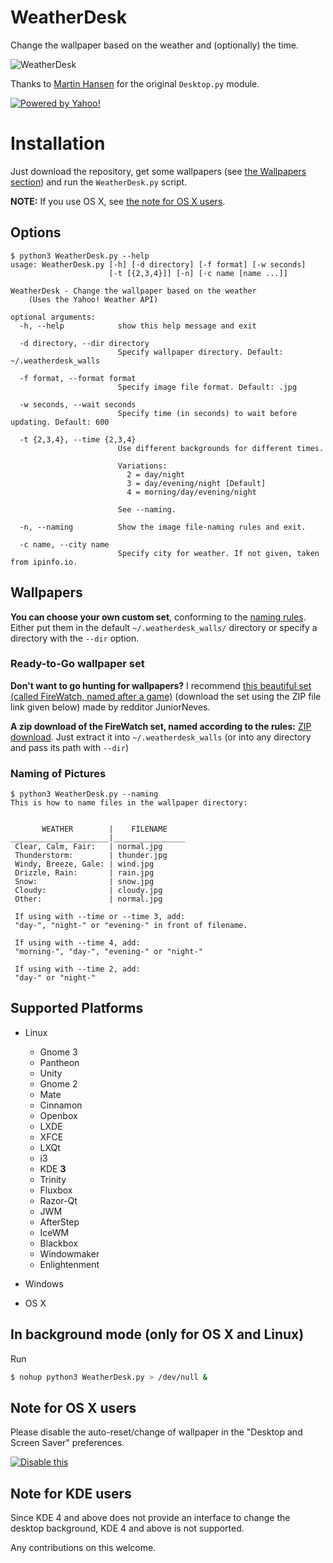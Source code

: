 # WeatherDesk

Change the wallpaper based on the weather and (optionally) the time.

![WeatherDesk](http://i.imgur.com/F2Lml2n.png)

Thanks to [Martin Hansen](http://stackoverflow.com/users/2118300/martin-hansen) for the original `Desktop.py` module.

[![Powered by Yahoo!](https://poweredby.yahoo.com/purple.png)](https://www.yahoo.com/?ilc=401)

# Installation

Just download the repository, get some wallpapers (see [the Wallpapers section](#wallpapers)) and run the `WeatherDesk.py` script.

**NOTE:** If you use OS X, see [the note for OS X users](#note-for-os-x-users).

## Options

    $ python3 WeatherDesk.py --help
    usage: WeatherDesk.py [-h] [-d directory] [-f format] [-w seconds]
                          [-t [{2,3,4}]] [-n] [-c name [name ...]]

    WeatherDesk - Change the wallpaper based on the weather
        (Uses the Yahoo! Weather API)

    optional arguments:
      -h, --help            show this help message and exit

      -d directory, --dir directory
                            Specify wallpaper directory. Default: ~/.weatherdesk_walls

      -f format, --format format
                            Specify image file format. Default: .jpg

      -w seconds, --wait seconds
                            Specify time (in seconds) to wait before updating. Default: 600

      -t {2,3,4}, --time {2,3,4}
                            Use different backgrounds for different times.

                            Variations:
                              2 = day/night
                              3 = day/evening/night [Default]
                              4 = morning/day/evening/night

                            See --naming.

      -n, --naming          Show the image file-naming rules and exit.

      -c name, --city name
                            Specify city for weather. If not given, taken from ipinfo.io.

## Wallpapers

**You can choose your own custom set**, conforming to the [naming rules](#naming-of-pictures).
Either put them in the default `~/.weatherdesk_walls/` directory or specify a directory with the `--dir` option.

### Ready-to-Go wallpaper set

**Don't want to go hunting for wallpapers?** I recommend [this beautiful set (called FireWatch, named after a game)](http://imgur.com/a/snB5O) (download the set using the ZIP file link given below) made by redditor JuniorNeves.

**A zip download of the FireWatch set, named according to the rules:** [ZIP download](https://github.com/bharadwaj-raju/FireWatch-WeatherDesk-Pack/archive/master.zip). Just extract it into `~/.weatherdesk_walls` (or into any directory and pass its path with `--dir`)


### Naming of Pictures

    $ python3 WeatherDesk.py --naming
    This is how to name files in the wallpaper directory:


           WEATHER        |    FILENAME
    ______________________|________________
     Clear, Calm, Fair:   | normal.jpg
     Thunderstorm:        | thunder.jpg
     Windy, Breeze, Gale: | wind.jpg
     Drizzle, Rain:       | rain.jpg
     Snow:                | snow.jpg
     Cloudy:              | cloudy.jpg
     Other:               | normal.jpg

     If using with --time or --time 3, add:
     "day-", "night-" or "evening-" in front of filename.

     If using with --time 4, add:
     "morning-", "day-", "evening-" or "night-"

     If using with --time 2, add:
     "day-" or "night-"


## Supported Platforms

- Linux

  - Gnome 3
  - Pantheon
  - Unity
  - Gnome 2
  - Mate
  - Cinnamon
  - Openbox
  - LXDE
  - XFCE
  - LXQt
  - i3
  - KDE **3**
  - Trinity
  - Fluxbox
  - Razor-Qt
  - JWM
  - AfterStep
  - IceWM
  - Blackbox
  - Windowmaker
  - Enlightenment

- Windows

- OS X

## In background mode (only for OS X and Linux)

Run

```sh
$ nohup python3 WeatherDesk.py > /dev/null &
```

## Note for OS X users

Please disable the auto-reset/change of wallpaper in the  "Desktop and Screen Saver" preferences.

[![Disable this](http://i.imgur.com/BFi1GHGm.png)](http://i.imgur.com/BFi1GHG.png)

## Note for KDE users

Since KDE 4 and above does not provide an interface to change the desktop background, KDE 4 and above is not supported.

Any contributions on this welcome.
